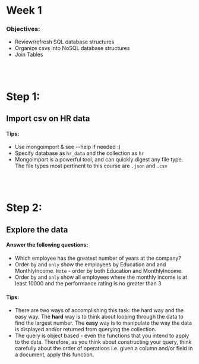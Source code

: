 # Week 1 

### Objectives:
* Review/refresh SQL database structures
* Organize csvs into NoSQL database structures
* Join Tables


<br><br>

# Step 1:<br>

## Import csv on HR data

#### Tips:
* Use mongoimport & see --help if needed :)
* Specify database as `hr_data` and the collection as `hr`
* Mongoimport is a powerful tool, and can quickly digest any file type. The file types most pertinent to this course are `.json` and `.csv` 


<br><br>
# Step 2:<br>

## Explore the data
#### Answer the following questions:
* Which employee has the greatest number of years at the company?
* Order by and `only` show the employees by Education and and MonthlyIncome. `Note` -  order by both Education and MonthlyIncome.
* Order by and `only` show all employees where the monthly income is at least 10000 and the performance rating is no greater than 3
#### Tips:
* There are two ways of accomplishing this task: the hard way and the easy way. The <strong>hard</strong> way is to think about looping through the data to find the largest number. The <strong>easy</strong> way is to manipulate the way the data is displayed and/or returned from querying the collection.
* The query is object based - even the functions that you intend to apply to the data. Therefore, as you think about constructing your query, think carefully about the order of operations i.e. given a column and/or field in a document, apply this function.